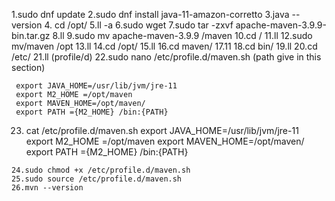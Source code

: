 
   1.sudo dnf update
   2.sudo dnf install java-11-amazon-corretto
   3.java --version
   4. cd /opt/
   5.ll -a
   6.sudo wget <copy url maven>
   7.sudo tar -zxvf apache-maven-3.9.9-bin.tar.gz
   8.ll
   9.sudo mv apache-maven-3.9.9 /maven
   10.cd /
   11.ll
   12.sudo mv/maven  /opt
   13.ll
   14.cd /opt/
   15.ll
   16.cd maven/
   17.11
   18.cd bin/
   19.ll
   20.cd /etc/
   21.ll (profile/d)
   22.sudo nano /etc/profile.d/maven.sh (path give in this section)
  
     export JAVA_HOME=/usr/lib/jvm/jre-11
	 export M2_HOME =/opt/maven
	 export MAVEN_HOME=/opt/maven/
	 export PATH ={M2_HOME} /bin:{PATH}
  23. cat /etc/profile.d/maven.sh
 export JAVA_HOME=/usr/lib/jvm/jre-11
	 export M2_HOME =/opt/maven
	 export MAVEN_HOME=/opt/maven/
	 export PATH ={M2_HOME} /bin:{PATH}
	 
    24.sudo chmod +x /etc/profile.d/maven.sh
	25.sudo source /etc/profile.d/maven.sh
	26.mvn --version 

	 

   
   
   
